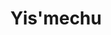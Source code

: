 ---
title: Yis'mechu
recording_type: hymn
audio_path: /assets/music/religious/yis'mechu.ogg
text_path: http://siddur.org/transliterations/saturday-morning-sabbath-services/shabbat-musaf-silent-amidah#Yis
---